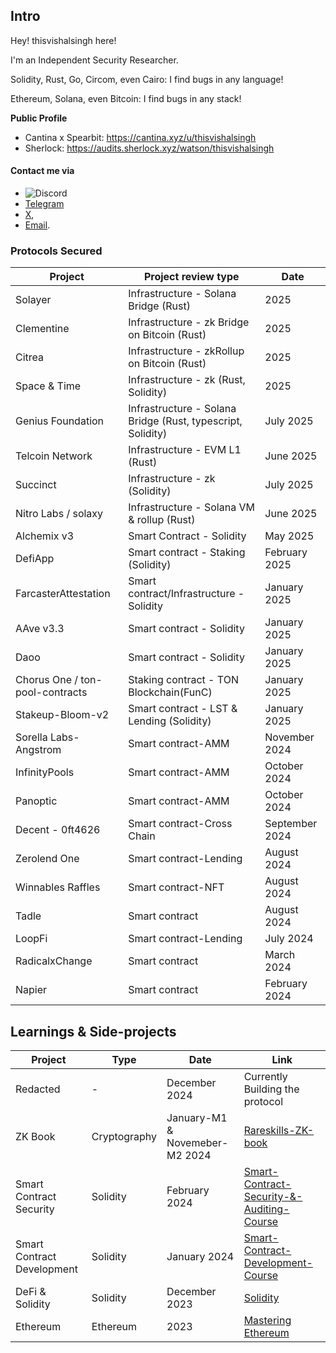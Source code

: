 
## Intro
Hey! thisvishalsingh here!

I'm an Independent Security Researcher.

Solidity, Rust, Go, Circom, even Cairo: I find bugs in any language!

Ethereum, Solana, even Bitcoin: I find bugs in any stack!

**Public Profile**

- Cantina x Spearbit: https://cantina.xyz/u/thisvishalsingh
- Sherlock: https://audits.sherlock.xyz/watson/thisvishalsingh

#### Contact me via 
- ![Discord](https://img.shields.io/badge/Discord-thisvishalsingh-7289DA?logo=discord&logoColor=white)
- [Telegram](https://t.me/thisvishalsingh)
- [X](https://x.com/thisvishalsingh),
- [Email](mailto:vishal.t.a.k.singh@gmail.com).

### Protocols Secured
| Project              | Project review type           | Date              | 
|----------------------|-------------------------------|-------------------|
| Solayer     | Infrastructure - Solana Bridge  (Rust) |  2025  | 
| Clementine    | Infrastructure - zk Bridge on Bitcoin  (Rust) |  2025  | 
| Citrea    | Infrastructure - zkRollup on Bitcoin  (Rust) |  2025  | 
| Space & Time    | Infrastructure - zk  (Rust, Solidity) |  2025  | 
| Genius Foundation     | Infrastructure - Solana Bridge  (Rust, typescript, Solidity) | July 2025  | 
| Telcoin Network        | Infrastructure - EVM L1 (Rust)  | June 2025      |
| Succinct           | Infrastructure - zk (Solidity)   | July 2025      | 
| Nitro Labs / solaxy   | Infrastructure - Solana VM & rollup (Rust)       | June 2025     |
| Alchemix v3       | Smart Contract - Solidity | May 2025         | May 2025
| DefiApp              | Smart contract - Staking (Solidity)       | February 2025         | 
| FarcasterAttestation | Smart contract/Infrastructure - Solidity     | January 2025        | 
| AAve v3.3       | Smart contract - Solidity     | January 2025        | 
| Daoo           | Smart contract - Solidity     | January 2025        |
| Chorus One / ton-pool-contracts | Staking contract - TON Blockchain(FunC)     | January 2025     | 
| Stakeup-Bloom-v2           | Smart contract - LST & Lending (Solidity)     | January 2025        |
| Sorella Labs-Angstrom| Smart contract-AMM  | November 2024    | 
| InfinityPools        | Smart contract-AMM  | October 2024    | 
| Panoptic             | Smart contract-AMM  | October 2024    | 
| Decent - 0ft4626     | Smart contract-Cross Chain | September 2024     | 
| Zerolend One         | Smart contract-Lending      | August 2024        | 
| Winnables Raffles    | Smart contract-NFT      | August 2024        | 
| Tadle                | Smart contract      | August 2024        | 
| LoopFi               | Smart contract-Lending      | July 2024         | 
| RadicalxChange       | Smart contract      | March 2024        | 
| Napier               | Smart contract      | February 2024      | 









## Learnings & Side-projects

| Project                             | Type         | Date                    | Link                                    |
|-------------------------------------|--------------|-------------------------|-----------------------------------------|
| Redacted                           | -   |  December 2024            | Currently Building the protocol |
| ZK Book                             | Cryptography | January-M1 & Novemeber-M2 2024  | [Rareskills-ZK-book](https://www.rareskills.io/zk-book)  |
| Smart Contract Security             | Solidity     | February 2024   | [Smart-Contract-Security-&-Auditing-Course](https://github.com/this-vishalsingh/security-and-auditing-full-course/tree/main) |
| Smart Contract Development          | Solidity     | January 2024   | [Smart-Contract-Development-Course](https://github.com/this-vishalsingh/foundry-full-course-cu) |
| DeFi & Solidity                     | Solidity     | December 2023   | [Solidity](https://cryptozombies.io/) |
| Ethereum                            | Ethereum     | 2023   | [Mastering Ethereum](https://github.com/ethereumbook/ethereumbook) |
